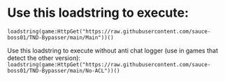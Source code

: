 # Use this loadstring to execute:
````loadstring(game:HttpGet("https://raw.githubusercontent.com/sauce-boss01/TND-Bypasser/main/Main"))()````

 Use this loadstring to execute without anti chat logger (use in games that detect the other version):
````loadstring(game:HttpGet("https://raw.githubusercontent.com/sauce-boss01/TND-Bypasser/main/No-ACL"))()````
